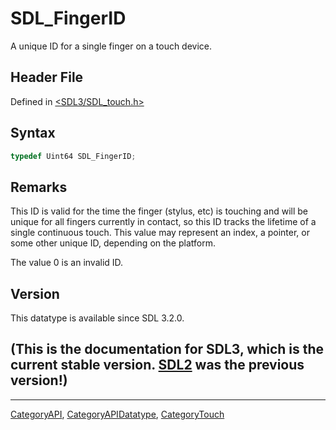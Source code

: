 # SDL_FingerID

A unique ID for a single finger on a touch device.

## Header File

Defined in [<SDL3/SDL_touch.h>](https://github.com/libsdl-org/SDL/blob/main/include/SDL3/SDL_touch.h)

## Syntax

```c
typedef Uint64 SDL_FingerID;
```

## Remarks

This ID is valid for the time the finger (stylus, etc) is touching and will
be unique for all fingers currently in contact, so this ID tracks the
lifetime of a single continuous touch. This value may represent an index, a
pointer, or some other unique ID, depending on the platform.

The value 0 is an invalid ID.

## Version

This datatype is available since SDL 3.2.0.

## (This is the documentation for SDL3, which is the current stable version. [SDL2](https://wiki.libsdl.org/SDL2/) was the previous version!)



----
[CategoryAPI](CategoryAPI), [CategoryAPIDatatype](CategoryAPIDatatype), [CategoryTouch](CategoryTouch)

